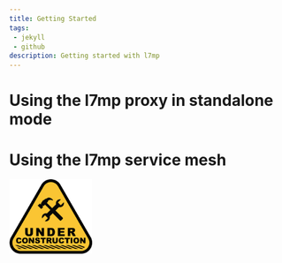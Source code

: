 ```yaml
---
title: Getting Started
tags: 
 - jekyll
 - github
description: Getting started with l7mp
---
```


# Using the l7mp proxy in standalone mode

# Using the l7mp service mesh

<img src="../assets/images/under-construction.png" alt="Under construction" width="150">
